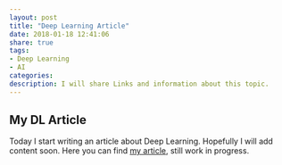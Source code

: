 ```yaml
---
layout: post
title: "Deep Learning Article"
date: 2018-01-18 12:41:06
share: true
tags: 
- Deep Learning
- AI
categories:
description: I will share Links and information about this topic.
---
```


## My DL Article

Today I start writing an article about Deep Learning. Hopefully I will add content soon. Here you can find [my article]("articles/Deep_Learning"), still work in progress.
